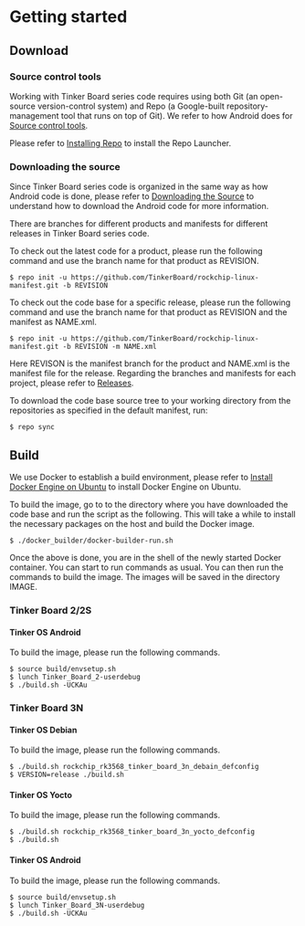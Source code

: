 # Getting started
## Download
### Source control tools
Working with Tinker Board series code requires using both Git (an open-source version-control system) and Repo (a Google-built repository-management tool that runs on top of Git). We refer to how Android does for [Source control tools](https://source.android.com/docs/setup/download).

Please refer to [Installing Repo](https://source.android.com/setup/develop#installing-repo) to install the Repo Launcher.

### Downloading the source
Since Tinker Board series code is organized in the same way as how Android code is done, please refer to [Downloading the Source](https://source.android.com/setup/build/downloading) to understand how to download the Android code for more information.

There are branches for different products and manifests for different releases in Tinker Board series code.

To check out the latest code for a product, please run the following command and use the branch name for that product as REVISION.

    $ repo init -u https://github.com/TinkerBoard/rockchip-linux-manifest.git -b REVISION

To check out the code base for a specific release, please run the following command and use the branch name for that product as REVISION and the manifest as NAME.xml.

    $ repo init -u https://github.com/TinkerBoard/rockchip-linux-manifest.git -b REVISION -m NAME.xml

Here REVISON is the manifest branch for the product and NAME.xml is the manifest file for the release. Regarding the branches and manifests for each project, please refer to [Releases](#releases).

To download the code base source tree to your working directory from the repositories as specified in the default manifest, run:

    $ repo sync

## Build
We use Docker to establish a build environment, please refer to [Install Docker Engine on Ubuntu](https://docs.docker.com/engine/install/ubuntu/) to install Docker Engine on Ubuntu.

To build the image, go to to the directory where you have downloaded the code base and run the script as the following. This will take a while to install the necessary packages on the host and build the Docker image.

    $ ./docker_builder/docker-builder-run.sh

Once the above is done, you are in the shell of the newly started Docker container. You can start to run commands as usual. You can then run the commands to build the image. The images will be saved in the directory IMAGE.

### Tinker Board 2/2S
#### Tinker OS Android
To build the image, please run the following commands.

    $ source build/envsetup.sh
    $ lunch Tinker_Board_2-userdebug
    $ ./build.sh -UCKAu

### Tinker Board 3N
#### Tinker OS Debian
To build the image, please run the following commands.

    ​$ ./build.sh rockchip_rk3568_tinker_board_3n_debain_defconfig
    $ VERSION=release ./build.sh

#### Tinker OS Yocto
To build the image, please run the following commands.

    $ ./build.sh rockchip_rk3568_tinker_board_3n_yocto_defconfig
    $ ./build.sh

#### Tinker OS Android
To build the image, please run the following commands.

    $ source build/envsetup.sh
    $ lunch Tinker_Board_3N-userdebug 
    $ ./build.sh -UCKAu